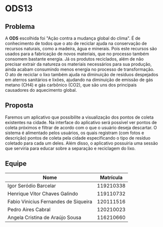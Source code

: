 # ODS13

## Problema 

A **ODS** escolhida foi "Ação contra a mudança global do clima". É de conhecimento de todos que o ato de reciclar ajuda na conservação de recursos naturais, como a madeira, água e minerais. Pois este recursos são usados para a fabricação de novos materiais, que no processo também consomem bastante energia. Já os produtos reciclados, além de não precisar extrair da natureza os materiais necessários para sua produção, ainda acabam consumindo menos energia no processo de transformação. O ato de reciclar o lixo também ajuda na diminuição de resíduos despejados em aterros sanitários e lixões, ajudando na diminuição de emissão de gás metano (CH4) e gás carbônico (CO2), que são uns dos principais causadores do aquecimento global.

## Proposta

Faremos um aplicativo que possibilite a visualização dos pontos de coleta existentes na cidade. Na interface do aplicativo será possível ver pontos de coleta próximos e filtrar de acordo com o que o usuário deseja descartar. O sistema é alimentado pelos usuários, os quais registram (com fotos e descrição) pontos de coleta pela cidade especificando o tipo de resíduo coletado para cada um deles. Além disso, o aplicativo possuiria uma sessão que serviria para educar sobre a separação e reciclagem do lixo.

## Equipe

| Nome | Matrícula |
| ------ | ------ |
| Igor Seródio Barcelar | 119210338 |
| Henrique Vitor Chaves Galindo | 119110732 |
| Fabio Vinicius Fernandes de Siqueira | 120111516 |
| Pedro Aires Cabral | 120210023 |
| Angela Cristina de Araújo Sousa | 116210660 |
